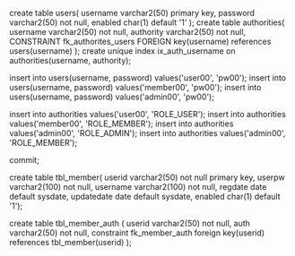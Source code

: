 create table users(
    username varchar2(50) primary key,
    password varchar2(50) not null,
    enabled char(1) default '1'
);
create table authorities(
    username varchar2(50) not null,
    authority varchar2(50) not null,
    CONSTRAINT fk_authorites_users FOREIGN key(username) 
        references users(username)
);
create unique index ix_auth_username on authorities(username, authority);

insert into users(username, password) values('user00', 'pw00');
insert into users(username, password) values('member00', 'pw00');
insert into users(username, password) values('admin00', 'pw00');

insert into authorities values('user00', 'ROLE_USER');
insert into authorities values('member00', 'ROLE_MEMBER');
insert into authorities values('admin00', 'ROLE_ADMIN');
insert into authorities values('admin00', 'ROLE_MEMBER');

commit;


create table tbl_member(
      userid varchar2(50) not null primary key,
      userpw varchar2(100) not null,
      username varchar2(100) not null,
      regdate date default sysdate, 
      updatedate date default sysdate,
      enabled char(1) default '1');


create table tbl_member_auth (
     userid varchar2(50) not null,
     auth varchar2(50) not null,
     constraint fk_member_auth foreign key(userid) references tbl_member(userid)
);

